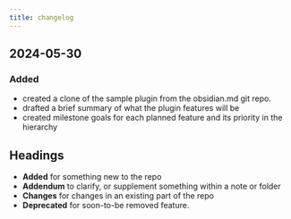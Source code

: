 ```yaml
---
title: changelog
---
```


## 2024-05-30

### Added

- created a clone of the sample plugin from the obsidian.md git repo.
- drafted a brief summary of what the plugin features will be
- created milestone goals for each planned feature and its priority in the hierarchy

## Headings

- **Added** for something new to the repo  
- **Addendum** to clarify, or supplement something within a note or folder  
- **Changes** for changes in an existing part of the repo  
- **Deprecated** for soon-to-be removed feature.

